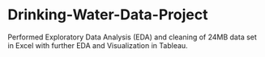 # Drinking-Water-Data-Project
Performed Exploratory Data Analysis (EDA) and cleaning of 24MB data set in Excel with further EDA and Visualization in Tableau.
